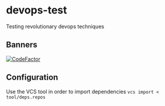 # devops-test
Testing revolutionary devops techniques

## Banners

[![CodeFactor](https://www.codefactor.io/repository/github/michael-equi/devops-test/badge)](https://www.codefactor.io/repository/github/michael-equi/devops-test)

## Configuration
Use the VCS tool in order to import dependencies `vcs import < tool/deps.repos`
